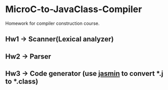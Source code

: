 # MicroC-to-JavaClass-Compiler
 Homework for compiler construction course.

## Hw1 -> Scanner(Lexical analyzer)
## Hw2 -> Parser
## Hw3 -> Code generator (use [jasmin](http://jasmin.sourceforge.net/) to convert *.j to *.class)
